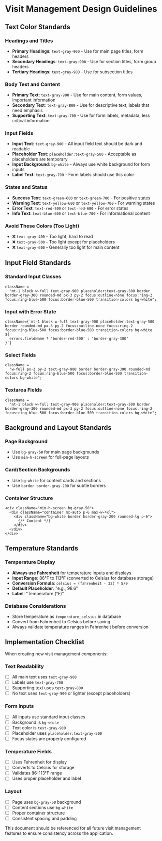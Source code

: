# Visit Management Design Guidelines

## Text Color Standards

### Headings and Titles

- **Primary Headings**: `text-gray-900` - Use for main page titles, form headers
- **Secondary Headings**: `text-gray-900` - Use for section titles, form group headers
- **Tertiary Headings**: `text-gray-900` - Use for subsection titles

### Body Text and Content

- **Primary Text**: `text-gray-900` - Use for main content, form values, important information
- **Secondary Text**: `text-gray-800` - Use for descriptive text, labels that need emphasis
- **Supporting Text**: `text-gray-700` - Use for form labels, metadata, less critical information

### Input Fields

- **Input Text**: `text-gray-900` - All input field text should be dark and readable
- **Placeholder Text**: `placeholder:text-gray-500` - Acceptable as placeholders are temporary
- **Input Background**: `bg-white` - Always use white background for form inputs
- **Label Text**: `text-gray-700` - Form labels should use this color

### States and Status

- **Success Text**: `text-green-600` or `text-green-700` - For positive states
- **Warning Text**: `text-yellow-600` or `text-yellow-700` - For warning states
- **Error Text**: `text-red-500` or `text-red-600` - For error states
- **Info Text**: `text-blue-600` or `text-blue-700` - For informational content

### Avoid These Colors (Too Light)

- ❌ `text-gray-400` - Too light, hard to read
- ❌ `text-gray-500` - Too light except for placeholders
- ❌ `text-gray-600` - Generally too light for main content

## Input Field Standards

### Standard Input Classes

```tsx
className =
  "mt-1 block w-full text-gray-900 placeholder:text-gray-500 border border-gray-300 rounded-md px-3 py-2 focus:outline-none focus:ring-2 focus:ring-blue-500 focus:border-blue-500 transition-colors bg-white";
```

### Input with Error State

```tsx
className={`mt-1 block w-full text-gray-900 placeholder:text-gray-500 border rounded-md px-3 py-2 focus:outline-none focus:ring-2 focus:ring-blue-500 focus:border-blue-500 transition-colors bg-white ${
  errors.fieldName ? 'border-red-500' : 'border-gray-300'
}`}
```

### Select Fields

```tsx
className =
  "w-full px-3 py-2 text-gray-900 border border-gray-300 rounded-md focus:ring-2 focus:ring-blue-500 focus:border-blue-500 transition-colors bg-white";
```

### Textarea Fields

```tsx
className =
  "mt-1 block w-full text-gray-900 placeholder:text-gray-500 border border-gray-300 rounded-md px-3 py-2 focus:outline-none focus:ring-2 focus:ring-blue-500 focus:border-blue-500 transition-colors bg-white";
```

## Background and Layout Standards

### Page Background

- Use `bg-gray-50` for main page backgrounds
- Use `min-h-screen` for full-page layouts

### Card/Section Backgrounds

- Use `bg-white` for content cards and sections
- Use `border border-gray-200` for subtle borders

### Container Structure

```tsx
<div className="min-h-screen bg-gray-50">
  <div className="container mx-auto p-6 max-w-4xl">
    <div className="bg-white border border-gray-200 rounded-lg p-6">
      {/* Content */}
    </div>
  </div>
</div>
```

## Temperature Standards

### Temperature Display

- **Always use Fahrenheit** for temperature inputs and displays
- **Input Range**: 86°F to 113°F (converted to Celsius for database storage)
- **Conversion Formula**: `celsius = (fahrenheit - 32) * 5/9`
- **Default Placeholder**: "e.g., 98.6"
- **Label**: "Temperature (°F)"

### Database Considerations

- Store temperature as `temperature_celsius` in database
- Convert from Fahrenheit to Celsius before saving
- Always validate temperature ranges in Fahrenheit before conversion

## Implementation Checklist

When creating new visit management components:

### Text Readability

- [ ] All main text uses `text-gray-900`
- [ ] Labels use `text-gray-700`
- [ ] Supporting text uses `text-gray-800`
- [ ] No text uses `text-gray-500` or lighter (except placeholders)

### Form Inputs

- [ ] All inputs use standard input classes
- [ ] Background is `bg-white`
- [ ] Text color is `text-gray-900`
- [ ] Placeholder uses `placeholder:text-gray-500`
- [ ] Focus states are properly configured

### Temperature Fields

- [ ] Uses Fahrenheit for display
- [ ] Converts to Celsius for storage
- [ ] Validates 86-113°F range
- [ ] Uses proper placeholder and label

### Layout

- [ ] Page uses `bg-gray-50` background
- [ ] Content sections use `bg-white`
- [ ] Proper container structure
- [ ] Consistent spacing and padding

This document should be referenced for all future visit management features to ensure consistency across the application.
